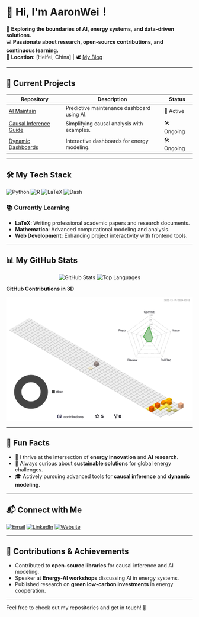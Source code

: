# 👋 Hi, I'm AaronWei！

🌟 **Exploring the boundaries of AI, energy systems, and data-driven solutions.**  
💻 **Passionate about research, open-source contributions, and continuous learning.**  
📍 **Location:** [Heifei, China] | 🕊️ [My Blog](https://wbgzdtsl.github.io/WBGShare/)  

---

## 🔭 Current Projects
| Repository                                                                 | Description                                   | Status         |
|----------------------------------------------------------------------------|-----------------------------------------------|----------------|
| [AI Maintain](https://github.com/WBGZDTSL/AI_Maintain)                     | Predictive maintenance dashboard using AI.   | 🚀 Active      |
| [Causal Inference Guide](https://github.com/WBGZDTSL/Causal_Inference)     | Simplifying causal analysis with examples.   | 🛠️ Ongoing     |
| [Dynamic Dashboards](https://github.com/WBGZDTSL/Dynamic_Dashboards)       | Interactive dashboards for energy modeling.  | 🛠️ Ongoing     |

---

## 🛠 My Tech Stack
![Python](https://img.shields.io/badge/Python-3776AB?style=for-the-badge&logo=python&logoColor=white)
![R](https://img.shields.io/badge/R-276DC3?style=for-the-badge&logo=r&logoColor=white)
![LaTeX](https://img.shields.io/badge/LaTeX-008080?style=for-the-badge&logo=latex&logoColor=white)
![Dash](https://img.shields.io/badge/Dash-072A53?style=for-the-badge&logo=dash&logoColor=white)

### 📚 Currently Learning
- **LaTeX**: Writing professional academic papers and research documents.
- **Mathematica**: Advanced computational modeling and analysis.
- **Web Development**: Enhancing project interactivity with frontend tools.

---

## 📊 My GitHub Stats
<p align="center">
  <img src="https://github-readme-stats.vercel.app/api?username=WBGZDTSL&show_icons=true&theme=radical" alt="GitHub Stats" width="48%">
  <img src="https://github-readme-stats.vercel.app/api/top-langs/?username=WBGZDTSL&layout=compact&theme=radical" alt="Top Languages" width="48%">
</p>

**GitHub Contributions in 3D**

[![Contributions in 3D](/profile-3d-contrib/profile-season-animate.svg)](https://github.com/marketplace/actions/github-profile-3d-contrib)

---

## 🧩 Fun Facts
- 🚀 I thrive at the intersection of **energy innovation** and **AI research**.
- 🎯 Always curious about **sustainable solutions** for global energy challenges.
- 🎓 Actively pursuing advanced tools for **causal inference** and **dynamic modeling**.

---

## 📬 Connect with Me
[![Email](https://img.shields.io/badge/Email-D14836?style=for-the-badge&logo=gmail&logoColor=white)](mailto:bangg.wei@gmail.com)
[![LinkedIn](https://img.shields.io/badge/LinkedIn-0A66C2?style=for-the-badge&logo=linkedin&logoColor=white)](https://www.linkedin.com/in/aaron-wei-3a6332242/)
[![Website](https://img.shields.io/badge/Portfolio-24292E?style=for-the-badge&logo=githubpages&logoColor=white)](https://wbgzdtsl.github.io/WBGShare/)

---

## 🌟 Contributions & Achievements
- Contributed to **open-source libraries** for causal inference and AI modeling.
- Speaker at **Energy-AI workshops** discussing AI in energy systems.
- Published research on **green low-carbon investments** in energy cooperation.

---

Feel free to check out my repositories and get in touch! 🎉
